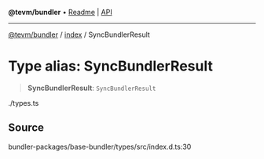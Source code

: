 **@tevm/bundler** • [Readme](../../README.md) \| [API](../../modules.md)

***

[@tevm/bundler](../../README.md) / [index](../README.md) / SyncBundlerResult

# Type alias: SyncBundlerResult

> **SyncBundlerResult**: `SyncBundlerResult`

./types.ts

## Source

bundler-packages/base-bundler/types/src/index.d.ts:30
